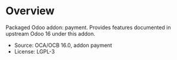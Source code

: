 # Overview

Packaged Odoo addon: payment. Provides features documented in upstream Odoo 16 under this addon.

- Source: OCA/OCB 16.0, addon payment
- License: LGPL-3
